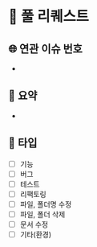 # 🌟 풀 리퀘스트

## 🌐 연관 이슈 번호
-

## 💬 요약
<!---- 변경 사항 및 관련 이슈에 대해 간단하게 작성 -->
- 

## 💫 타입

- [ ] 기능
- [ ] 버그
- [ ] 테스트
- [ ] 리팩토링
- [ ] 파일, 폴더명 수정
- [ ] 파일, 폴더 삭제
- [ ] 문서 수정
- [ ] 기타(환경) 

